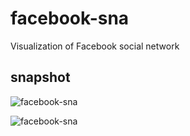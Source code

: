 facebook-sna
============

Visualization of Facebook social network 

## snapshot

![facebook-sna](https://raw.github.com/redswallow/facebook-sna/master/images/sna.png "friends network")

![facebook-sna](https://raw.github.com/redswallow/facebook-sna/master/images/clique.png "friends clique")
